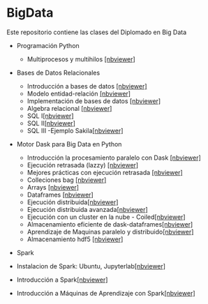 # BigData
Este repositorio contiene las clases del Diplomado en Big Data

 - Programación Python
   - Multiprocesos y multihilos [[nbviewer]](https://nbviewer.jupyter.org/github/AprendizajeProfundo/BigData/blob/main/Python/Cuadernos/05_A_Mulitprocesos_Python_am.ipynb)

- Bases de Datos Relacionales
  - Introducción a bases de datos [[nbviewer]](https://nbviewer.jupyter.org/github/AprendizajeProfundo/BigData/blob/main/Bases_Datos/Notebooks/Bases_Datos_Rel_Intro.ipynb)
   - Modelo entidad-relación [[nbviewer]](https://nbviewer.jupyter.org/github/AprendizajeProfundo/BigData/blob/main/Bases_Datos/Notebooks/Bases_Datos_Rel_Modelo_E_R.ipynb)
   - Implementación de bases de datos [[nbviewer]]( https://nbviewer.jupyter.org/github/AprendizajeProfundo/BigData/blob/main/Bases_Datos/Notebooks/Bases_Datos_Rel_Implementacion.ipynb)
   - Algebra relacional [[nbviewer]](https://nbviewer.jupyter.org/github/AprendizajeProfundo/BigData/blob/main/Bases_Datos/Notebooks/Bases_Datos_Rel_Algebra_Relacional.ipynb )
   - SQL I[[nbviewer]](https://nbviewer.jupyter.org/github/AprendizajeProfundo/BigData/blob/main/Bases_Datos/Notebooks/Bases_Datos_SQL.ipynb) 
   - SQL II[[nbviewer]](https://nbviewer.jupyter.org/github/AprendizajeProfundo/BigData/blob/main/Bases_Datos/Notebooks/Bases_Datos_SQL-2.ipynb)
   - SQL III -Ejemplo Sakila[[nbviewer]](https://nbviewer.jupyter.org/github/AprendizajeProfundo/BigData/blob/main/Bases_Datos/Notebooks/Bases_Datos_SQL-3.ipynb)
- Motor Dask para Big Data en Python
   - Introducción la procesamiento paralelo con Dask [[nbviewer]](https://nbviewer.jupyter.org/github/AprendizajeProfundo/BigData/blob/main/Dask/Cuadernos/01_dask_delayed_am.ipynb)
   - Ejecución retrasada (lazzy) [[nbviewer]](https://nbviewer.jupyter.org/github/AprendizajeProfundo/BigData/blob/main/Dask/Cuadernos/01x_lazy_am.ipynb)
   - Mejores prácticas con ejecución retrasada [[nbviewer]](https://nbviewer.jupyter.org/github/AprendizajeProfundo/BigData/blob/main/Dask/Cuadernos/01_dask_Mejores_Practicas.ipynb)
   - Colleciones bag [[nbviewer]](https://nbviewer.jupyter.org/github/AprendizajeProfundo/BigData/blob/main/Dask/Cuadernos/02_bag_am.ipynb)
   - Arrays [[nbviewer]](https://nbviewer.jupyter.org/github/AprendizajeProfundo/BigData/blob/main/Dask/Cuadernos/03_array_am.ipynb)
   - Dataframes [[nbviewer]](https://nbviewer.jupyter.org/github/AprendizajeProfundo/BigData/blob/main/Dask/Cuadernos/04_dataframe_am.ipynb)
   - Ejecución distribuida[[nbviewer]](https://nbviewer.jupyter.org/github/AprendizajeProfundo/BigData/blob/main/Dask/Cuadernos/05_distributed_am.ipynb)
   - Ejecución distribuida avanzada[[nbviewer]](https://nbviewer.jupyter.org/github/AprendizajeProfundo/BigData/blob/main/Dask/Cuadernos/06_distributed_advanced_am.ipynb)
   - Ejecución con un cluster en la nube - Coiled[[nbviewer]](https://nbviewer.jupyter.org/github/AprendizajeProfundo/BigData/blob/main/Dask/Cuadernos/10_coiled_quickstart.ipynb)
   - Almacenamiento eficiente de dask-dataframes[[nbviewer]](https://nbviewer.jupyter.org/github/AprendizajeProfundo/BigData/blob/main/Dask/Cuadernos/07_dataframe_storage_am.ipynb)
   - Aprendizaje de Maquinas paralelo y distribuido[[nbviewer]](https://nbviewer.jupyter.org/github/AprendizajeProfundo/BigData/blob/main/Dask/Cuadernos/08_machine_learning_am.ipynb)  
   - Almacenamiento hdf5 [[nbviewer]](https://nbviewer.jupyter.org/github/AprendizajeProfundo/BigData/blob/main/Almacenamiento/Cuadernos/hdf5.ipynb)
- Spark
 - Instalacion de Spark: Ubuntu, Jupyterlab[[nbviewer]](https://nbviewer.jupyter.org/github/AprendizajeProfundo/BigData/blob/main/Spark/Cuadernos/Spark_install.ipynb)
 - Introducción a Spark[[nbviewer]](https://nbviewer.jupyter.org/github/AprendizajeProfundo/BigData/blob/main/Spark/Cuadernos/Spark_Introduccion.ipynb)
 - Introducción a Máquinas de Aprendizaje con Spark[[nbviewer]](https://nbviewer.jupyter.org/github/AprendizajeProfundo/BigData/blob/main/Spark/Cuadernos/Spark_Machine_Learning.ipynb)
